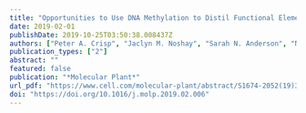 ```yaml
---
title: "Opportunities to Use DNA Methylation to Distil Functional Elements in Large Crop Genomes"
date: 2019-02-01
publishDate: 2019-10-25T03:50:38.008437Z
authors: ["Peter A. Crisp", "Jaclyn M. Noshay", "Sarah N. Anderson", "Nathan M. Springer"]
publication_types: ["2"]
abstract: ""
featured: false
publication: "*Molecular Plant*"
url_pdf: "https://www.cell.com/molecular-plant/abstract/S1674-2052(19)30060-7"
doi: "https://doi.org/10.1016/j.molp.2019.02.006"
---
```


